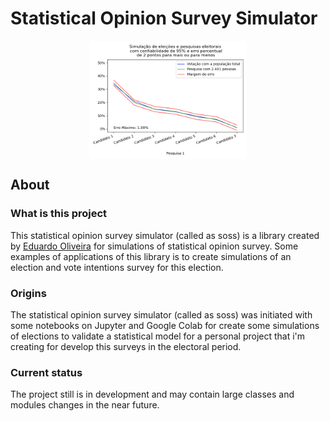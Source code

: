 # Statistical Opinion Survey Simulator

<div style="width: 100%; display: flex; justify-content: center;">
    <img src=".github/images/demo.gif" style="width: 50%" />
</div>

## About

### What is this project

This statistical opinion survey simulator (called as soss) is a library created by [Eduardo Oliveira](https://github.com/eduardojm/) for simulations of statistical opinion survey. Some examples of applications of this library is to create simulations of an election and vote intentions survey for this election.

### Origins

The statistical opinion survey simulator (called as soss) was initiated with some notebooks on Jupyter and Google Colab for create some simulations of elections to validate a statistical model for a personal project that i'm creating for develop this surveys in the electoral period.

### Current status

The project still is in development and may contain large classes and modules changes in the near future.
